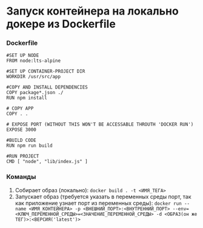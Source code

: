 # Запуск контейнера на локально докере из Dockerfile

### Dockerfile

```
#SET UP NODE
FROM node:lts-alpine

#SET UP CONTAINER-PROJECT DIR
WORKDIR /usr/src/app

#COPY AND INSTALL DEPENDENCIES
COPY package*.json ./
RUN npm install

# COPY APP
COPY . .

# EXPOSE PORT (WITHOUT THIS WON'T BE ACCESSABLE THROUTH 'DOCKER RUN')
EXPOSE 3000

#BUILD CODE
RUN npm run build

#RUN PROJECT
CMD [ "node", "lib/index.js" ]
```

### Команды

1. Собирает образ (локально): ```docker build . -t <ИМЯ_ТЕГА>```
2. Запускает образ (требуется указать в переменных среды порт, так как приложение узнает порт из переменных среды): ```docker run --name <ИМЯ_КОНТЕЙНЕРА> -p <ВНЕШНИЙ_ПОРТ>:<ВНУТРЕННИЙ_ПОРТ> --env=<КЛЮЧ_ПЕРЕМЕННОЙ_СРЕДЫ>=<ЗНАЧЕНИЕ_ПЕРЕМЕННОЙ_СРЕДЫ> -d <ОБРАЗ(он же ТЕГ)>:<ВЕРСИЯ('latest')>```
